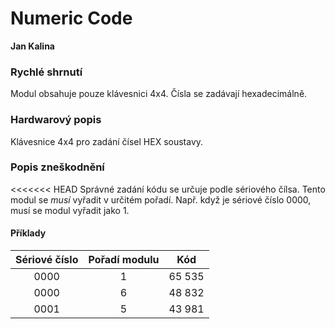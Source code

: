 # Numeric Code

**Jan Kalina**

### Rychlé shrnutí
Modul obsahuje pouze klávesnici 4x4. Čísla se zadávají hexadecimálně.

### Hardwarový popis
Klávesnice 4x4 pro zadání čísel HEX soustavy.

### Popis zneškodnění
<<<<<<< HEAD
Správné zadání kódu se určuje podle sériového čílsa. Tento modul se *musí* vyřadit v určitém pořadí. Např. když je sériové číslo 0000, musí se modul vyřadit jako 1.

#### Příklady
| Sériové číslo | Pořadí modulu | Kód |
| :-: | :-: | :-: |
| 0000 | 1 | 65 535 |
| 0000 | 6 | 48 832 |
| 0001 | 5 | 43 981 |
